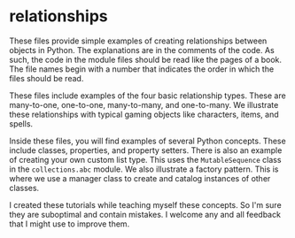 # relationships

These files provide simple examples of creating relationships between objects in Python. The explanations are in the comments of the code. As such, the code in the module files should be read like the pages of a book. The file names begin with a number that indicates the order in which the files should be read.

These files include examples of the four basic relationship types. These are many-to-one, one-to-one, many-to-many, and one-to-many. We illustrate these relationships with typical gaming objects like characters, items, and spells.

Inside these files, you will find examples of several Python concepts. These include classes, properties, and property setters. There is also an example of creating your own custom list type. This uses the `MutableSequence` class in the `collections.abc` module. We also illustrate a factory pattern. This is where we use a manager class to create and catalog instances of other classes.

I created these tutorials while teaching myself these concepts. So I'm sure they are suboptimal and contain mistakes. I welcome any and all feedback that I might use to improve them.
